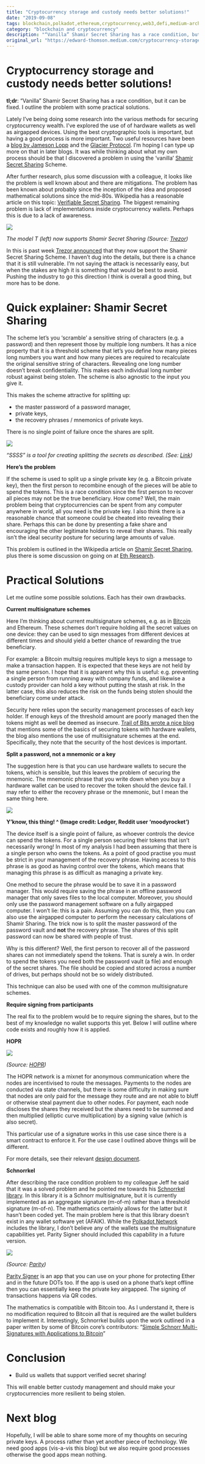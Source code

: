 ```yaml
---
title: "Cryptocurrency storage and custody needs better solutions!"
date: "2019-09-08"
tags: blockchain,polkadot,ethereum,cryptocurrency,web3,defi,medium-archive
category: "blockchain and cryptocurrency"
description: "“Vanilla” Shamir Secret Sharing has a race condition, but it can be fixed. I outline the problem with some practical solutions."
original_url: "https://edward-thomson.medium.com/cryptocurrency-storage-and-custody-needs-better-solutions-3eb316ec856e"
---
```


# Cryptocurrency storage and custody needs better solutions!

**tl;dr**: “Vanilla” Shamir Secret Sharing has a race condition, but it can be fixed. I outline the problem with some practical solutions.

Lately I’ve being doing some research into the various methods for securing cryptocurrency wealth. I’ve explored the use of of hardware wallets as well as airgapped devices. Using the best cryptographic tools is important, but having a good process is more important. Two useful resources have been a [blog by Jameson Lopp](https://blog.lopp.net/fifteen-men-on-a-dead-man-s-switch/) and the [Glacier Protocol](https://glacierprotocol.org/). I’m hoping I can type up more on that in later blogs. It was while thinking about what my own process should be that I discovered a problem in using the ‘vanilla’ [Shamir Secret Sharing](https://en.wikipedia.org/wiki/Shamir%27s_Secret_Sharing) Scheme.

After further research, plus some discussion with a colleague, it looks like the problem is well known about and there are mitigations. The problem has been known about probably since the inception of the idea and proposed mathematical solutions since the mid-80s. Wikipedia has a reasonable article on this topic: [Verifiable Secret Sharing](https://en.wikipedia.org/wiki/Verifiable_secret_sharing ). The biggest remaining problem is lack of implementations inside cryptocurrency wallets. Perhaps this is due to a lack of awareness.

![](/images/1*pfMK6QXzkfvkbs57cWbfRg.png)

*The model T (left) now supports Shamir Secret Sharing (Source: [Trezor](https://trezor.io/))*

In this is past week [Trezor announced](https://blog.trezor.io/shamir-backup-the-revolution-of-private-keys-backup-is-here-858687ed7fe7) that they now support the Shamir Secret Sharing Scheme. I haven’t dug into the details, but there is a chance that it is still vulnerable. I’m not saying the attack is necessarily easy, but when the stakes are high it is something that would be best to avoid. Pushing the industry to go this direction I think is overall a good thing, but more has to be done.

# **Quick explainer: Shamir Secret Sharing**

The scheme let’s you ‘scramble’ a sensitive string of characters (e.g. a password) and then represent those by multiple long numbers. It has a nice property that it is a threshold scheme that let’s you define how many pieces long numbers you want and how many pieces are required to recalculate the original sensitive string of characters. Revealing one long number doesn’t break confidentiality. This makes each individual long number robust against being stolen. The scheme is also agnostic to the input you give it.

This makes the scheme attractive for splitting up:

-   the master password of a password manager,
-   private keys,
-   the recovery phrases / mnemonics of private keys.

There is no single point of failure once the shares are split.

![](/images/1*87kyp4ddUDGuHJCHhatr2g.png)

*“SSSS” is a tool for creating splitting the secrets as described. (See: [Link](http://point-at-infinity.org/ssss/))*

**Here’s the problem**

If the scheme is used to split up a single private key (e.g. a Bitcoin private key), then the first person to recombine enough of the pieces will be able to spend the tokens. This is a race condition since the first person to recover all pieces may not be the true beneficiary. How come? Well, the main problem being that cryptocurrencies can be spent from any computer anywhere in world, all you need is the private key. I also think there is a reasonable chance that someone could be cheated into revealing their share. Perhaps this can be done by presenting a fake share and encouraging the other legitimate holders to reveal their shares. This really isn’t the ideal security posture for securing large amounts of value.

This problem is outlined in the Wikipedia article on [Shamir Secret Sharing](https://en.wikipedia.org/wiki/Shamir%27s_Secret_Sharing), plus there is some discussion on going on at [Eth Research](https://ethresear.ch/t/security-considerations-for-shamirs-secret-sharing/4294).

# **Practical Solutions**

Let me outline some possible solutions. Each has their own drawbacks.

**Current multisignature schemes**

Here I’m thinking about current multisignature schemes, e.g. as in [Bitcoin](https://en.bitcoin.it/wiki/Multisignature) and Ethereum. These schemes don’t require holding all the secret values on one device: they can be used to sign messages from different devices at different times and should yield a better chance of rewarding the true beneficiary.

For example: a Bitcoin multsig requires multiple keys to sign a message to make a transaction happen. It is expected that these keys are not held by the same person. I hope that it is apparent why this is useful: e.g. preventing a single person from running away with company funds, and likewise a custody provider can hold a key without putting the stash at risk. In the latter case, this also reduces the risk on the funds being stolen should the beneficiary come under attack.

Security here relies upon the security management processes of each key holder. If enough keys of the threshold amount are poorly managed then the tokens might as well be deemed as insecure. [Trail of Bits wrote a nice blog](https://blog.trailofbits.com/2018/11/27/10-rules-for-the-secure-use-of-cryptocurrency-hardware-wallets/) that mentions some of the basics of securing tokens with hardware wallets, the blog also mentions the use of multisignature schemes at the end. Specifically, they note that the security of the host devices is important.

**Split a password, not a mnemonic or a key**

The suggestion here is that you can use hardware wallets to secure the tokens, which is sensible, but this leaves the problem of securing the mnemonic. The mnemonic phrase that you write down when you buy a hardware wallet can be used to recover the token should the device fail. I may refer to either the recovery phrase or the mnemonic, but I mean the same thing here.

![](/images/0*7N4CbwV0JssYO9UW)

**Y’know, this thing! ^ (Image credit: Ledger, Reddit user ‘moodyrocket’)**

The device itself is a single point of failure, as whoever controls the device can spend the tokens. For a single person securing their tokens that isn’t necessarily wrong! In most of my analysis I had been assuming that there is a single person who owns the tokens. As a point of good practise you must be strict in your management of the recovery phrase. Having access to this phrase is as good as having control over the tokens, which means that managing this phrase is as difficult as managing a private key.

One method to secure the phrase would be to save it in a password manager. This would require saving the phrase in an offline password manager that only saves files to the local computer. Moreover, you should only use the password management software on a fully airgapped computer. I won’t lie: this is a pain. Assuming you can do this, then you can also use the airgapped computer to perform the necessary calculations of Shamir Sharing. The trick now is to split the master password of the password vault and **not** the recovery phrase. The shares of this split password can now be shared with people of trust.

Why is this different? Well, the first person to recover all of the password shares can not immediately spend the tokens. That is surely a win. In order to spend the tokens you need both the password vault (a file) and enough of the secret shares. The file should be copied and stored across a number of drives, but perhaps should not be so widely distributed.

This technique can also be used with one of the common multisignature schemes.

**Require signing from participants**

The real fix to the problem would be to require signing the shares, but to the best of my knowledge no wallet supports this yet. Below I will outline where code exists and roughly how it is applied.

**HOPR**

![](/images/1*lyufADxo7AInB7zTb7E35Q.png)

*(Source: [HOPR](https://hopr.network/))*

The HOPR network is a mixnet for anonymous communication where the nodes are incentivised to route the messages. Payments to the nodes are conducted via state channels, but there is some difficulty in making sure that nodes are only paid for the message they route and are not able to bluff or otherwise steal payment due to other nodes. For payment, each node discloses the shares they received but the shares need to be summed and then multiplied (elliptic curve multiplication) by a signing value (which is also secret).

This particular use of a signature works in this use case since there is a smart contract to enforce it. For the use case I outlined above things will be different.

For more details, see their relevant [design document](https://github.com/validitylabs/HOPR-PL-Substrate#secret-sharing).

**Schnorrkel**

After describing the race condition problem to my colleague Jeff he said that it was a solved problem and he pointed me towards his [Schnorrkel library](https://github.com/w3f/schnorrkel). In this library it is a Schnorr multisignature, but it is currently implemented as an aggregate signature (m-of-m) rather than a threshold signature (m-of-n). The mathematics certainly allows for the latter but it hasn’t been coded yet. The main problem here is that this library doesn’t exist in any wallet software yet (AFAIK). While the [Polkadot Network](https://polkadot.network) includes the library, I don’t believe any of the wallets use the multisignature capabilities yet. Parity Signer should included this capability in a future version.

![](/images/1*zEluXsEYppxP33VrovmAjw.png)

*(Source: [Parity](https://www.parity.io/signer/))*

[Parity Signer](https://www.parity.io/signer/) is an app that you can use on your phone for protecting Ether and in the future DOTs too. If the app is used on a phone that’s kept offline then you can essentially keep the private key airgapped. The signing of transactions happens via QR codes.

The mathematics is compatible with Bitcoin too. As I understand it, there is no modification required to Bitcoin all that is required are the wallet builders to implement it. Interestingly, Schnorrkel builds upon the work outlined in a paper written by some of Bitcoin core’s contributors: “[Simple Schnorr Multi-Signatures with Applications to Bitcoin](https://eprint.iacr.org/2018/068)”

# Conclusion

-   Build us wallets that support verified secret sharing!

This will enable better custody management and should make your cryptocurrencies more resilient to being stolen.

# Next blog

Hopefully, I will be able to share some more of my thoughts on securing private keys. A process rather than yet another piece of technology. We need good apps (vis-a-vis this blog) but we also require good processes otherwise the good apps mean nothing.